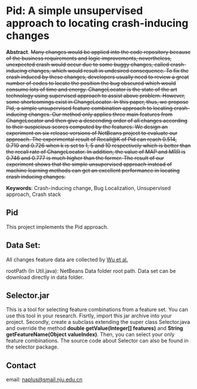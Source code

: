 # Pid: A simple unsupervised approach to locating crash-inducing changes

**Abstract**. ~~Many changes would be applied into the code repository because of the business requirements and logic improvements, nevertheless, unexpected crash would occur due to some buggy changes, called crash-inducing changes, which would result in undesired consequence.  To fix the crash induced by these changes, developers usually need to review a great number of codes to locate the position the bug obscured which would consume lots of time and energy. ChangeLocator is the state of the art technology using supervised approach to assist above problem. However, some shortcomings exist in ChangeLocator. In this paper, thus, we propose Pid, a simple unsupervised feature combination approach to locating crash-inducing changes. Our method only applies three main features from ChangeLocator and then give a descending order of all changes according to their suspicious scores computed by the features. We design an experiment on six release versions of NetBeans project to evaluate our approach. The experimental result of Recall@K of Pid can reach 0.514, 0.710 and 0.726 when k is set to 1, 5 and 10 respectively which is better than the recall rate of ChangeLocator. In addition, the value of MAP and MRR is 0.746 and 0.777 is much higher than the former. The result of our experiment shows that the simple unsupervised approach instead of machine learning methods can get an excellent performance in locating crash inducing changes.~~  

**Keywords**: Crash-inducing change, Bug Localization, Unsupervised approach, Crash stack

## Pid
This project implements the Pid approach.

## Data Set:
All changes feature data are collected by [Wu et al.](http://101.96.10.64/sccpu2.cse.ust.hk/castle/materials/ChangeLocator.pdf)  

rootPath (In Util.java): NetBeans Data folder root path. Data set can be download directly in data folder.

## Selector.jar
This is a tool for selecting feature combinations from a feature set. You can use this tool in your research. Fisrtly, import this jar archive into your project. Secondly, create a subclass extending the super class Selector.java and override the method **double getValue(Integer[] features)** and **String getFeatureName(Object valueIndex)**. Then, you can select your only feature combinations. The source code about Selector can also be found in the selector package.

## Contact
email: naplus@smail.nju.edu.cn
